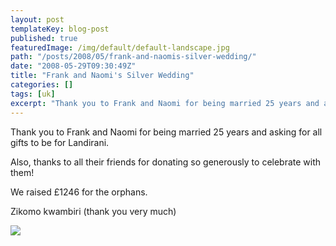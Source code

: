 ```yaml
---
layout: post
templateKey: blog-post
published: true
featuredImage: /img/default/default-landscape.jpg
path: "/posts/2008/05/frank-and-naomis-silver-wedding/"
date: "2008-05-29T09:30:49Z"
title: "Frank and Naomi's Silver Wedding"
categories: []
tags: [uk]
excerpt: "Thank you to Frank and Naomi for being married 25 years and asking for all gifts to be for Landiran..."
---
```


Thank you to Frank and Naomi for being married 25 years and asking for all gifts to be for Landirani.

Also, thanks to all their friends for donating so generously to celebrate with them!

We raised £1246 for the orphans.

Zikomo kwambiri (thank you very much)

![](https://www.landirani.org/image_library/news/thumb-200x200/49957c05c24ccmum_n_dad.jpg)
